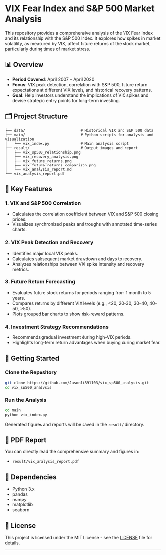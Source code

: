 # VIX Fear Index and S&P 500 Market Analysis

This repository provides a comprehensive analysis of the VIX Fear Index and its relationship with the S&P 500 Index. It explores how spikes in market volatility, as measured by VIX, affect future returns of the stock market, particularly during times of market stress.

## 📊 Overview

- **Period Covered**: April 2007 – April 2020
- **Focus**: VIX peak detection, correlation with S&P 500, future return expectations at different VIX levels, and historical recovery patterns.
- **Goal**: Help investors understand the implications of VIX spikes and devise strategic entry points for long-term investing.

## 🗂️ Project Structure

```
├── data/                         # Historical VIX and S&P 500 data
├── main/                         # Python scripts for analysis and visualization
│   └── vix_index.py              # Main analysis script
├── result/                       # Output images and report
│   ├── vix_sp500_relationship.png
│   ├── vix_recovery_analysis.png
│   ├── vix_future_returns.png
│   ├── vix_future_returns_comparison.png
│   └── vix_analysis_report.md
└── vix_analysis_report.pdf    
```

## 📌 Key Features

### 1. VIX and S&P 500 Correlation
- Calculates the correlation coefficient between VIX and S&P 500 closing prices.
- Visualizes synchronized peaks and troughs with annotated time-series charts.

### 2. VIX Peak Detection and Recovery
- Identifies major local VIX peaks.
- Calculates subsequent market drawdown and days to recovery.
- Analyzes relationships between VIX spike intensity and recovery metrics.

### 3. Future Return Forecasting
- Evaluates future stock returns for periods ranging from 1 month to 5 years.
- Compares returns by different VIX levels (e.g., <20, 20–30, 30–40, 40–50, >50).
- Plots grouped bar charts to show risk-reward patterns.

### 4. Investment Strategy Recommendations
- Recommends gradual investment during high-VIX periods.
- Highlights long-term return advantages when buying during market fear.

## 🚀 Getting Started

### Clone the Repository
```bash
git clone https://github.com/Jasonli891103/vix_sp500_analysis.git
cd vix_sp500_analysis
```

### Run the Analysis
```bash
cd main
python vix_index.py
```

Generated figures and reports will be saved in the `result/` directory.

## 📄 PDF Report
You can directly read the comprehensive summary and figures in:
- `result/vix_analysis_report.pdf`

## 🧠 Dependencies
- Python 3.x
- pandas
- numpy
- matplotlib
- seaborn

## 📘 License
This project is licensed under the MIT License - see the [LICENSE](LICENSE) file for details.

---
